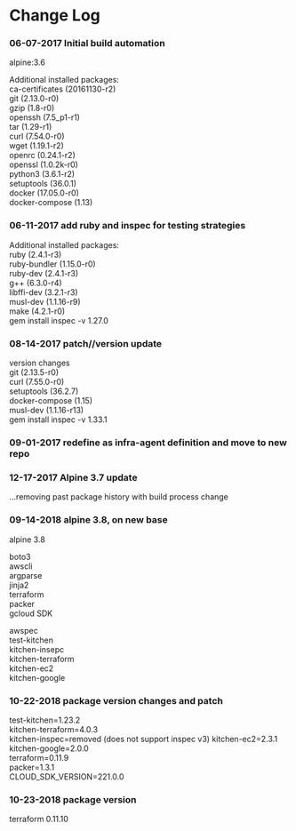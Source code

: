 # Change Log

### 06-07-2017 Initial build automation

alpine:3.6

Additional installed packages:  
ca-certificates (20161130-r2)  
git (2.13.0-r0)  
gzip (1.8-r0)  
openssh (7.5_p1-r1)  
tar (1.29-r1)  
curl (7.54.0-r0)  
wget (1.19.1-r2)  
openrc (0.24.1-r2)  
openssl (1.0.2k-r0)  
python3 (3.6.1-r2)  
setuptools (36.0.1)  
docker (17.05.0-r0)  
docker-compose (1.13)  

### 06-11-2017 add ruby and inspec for testing strategies

Additional installed packages:  
ruby (2.4.1-r3)  
ruby-bundler (1.15.0-r0)  
ruby-dev (2.4.1-r3)  
g++ (6.3.0-r4)  
libffi-dev (3.2.1-r3)  
musl-dev (1.1.16-r9)  
make (4.2.1-r0)  
gem install inspec -v 1.27.0  

### 08-14-2017 patch//version update

version changes  
git (2.13.5-r0)  
curl (7.55.0-r0)  
setuptools (36.2.7)  
docker-compose (1.15)  
musl-dev (1.1.16-r13)  
gem install inspec -v 1.33.1  

### 09-01-2017 redefine as infra-agent definition and move to new repo

### 12-17-2017 Alpine 3.7 update

...removing past package history with build process change

### 09-14-2018  alpine 3.8, on new base

alpine 3.8  

boto3  
awscli  
argparse  
jinja2  
terraform  
packer  
gcloud SDK  
  
awspec  
test-kitchen  
kitchen-insepc  
kitchen-terraform  
kitchen-ec2  
kitchen-google  

### 10-22-2018 package version changes and patch

test-kitchen=1.23.2  
kitchen-terraform=4.0.3  
kitchen-inspec=removed (does not support inspec v3)
kitchen-ec2=2.3.1  
kitchen-google=2.0.0  
terraform=0.11.9  
packer=1.3.1  
CLOUD_SDK_VERSION=221.0.0  

### 10-23-2018 package version

terraform 0.11.10  

